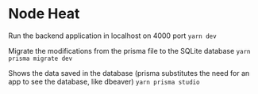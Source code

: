 # Node Heat

Run the backend application in localhost on 4000 port
`yarn dev`

Migrate the modifications from the prisma file to the SQLite database
`yarn prisma migrate dev`

Shows the data saved in the database (prisma substitutes the need for an app to see the database, like dbeaver)
`yarn prisma studio`